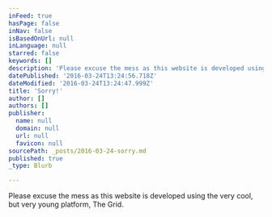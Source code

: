 ```yaml
---
inFeed: true
hasPage: false
inNav: false
isBasedOnUrl: null
inLanguage: null
starred: false
keywords: []
description: 'Please excuse the mess as this website is developed using the very cool, but very young platform, The Grid.'
datePublished: '2016-03-24T13:24:56.718Z'
dateModified: '2016-03-24T13:24:47.999Z'
title: 'Sorry!'
author: []
authors: []
publisher:
  name: null
  domain: null
  url: null
  favicon: null
sourcePath: _posts/2016-03-24-sorry.md
published: true
_type: Blurb

---
```

Please excuse the mess as this website is developed using the very cool, but very young platform, The Grid.